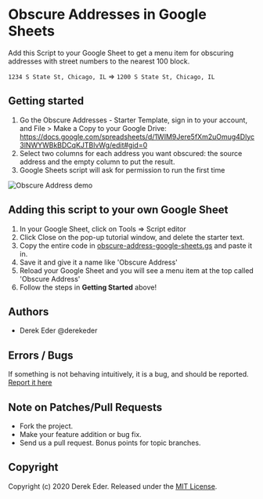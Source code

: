 # Obscure Addresses in Google Sheets

Add this Script to your Google Sheet to get a menu item for obscuring addresses with street numbers to the nearest 100 block.

`1234 S State St, Chicago, IL` => `1200 S State St, Chicago, IL`

## Getting started

1. Go the Obscure Addresses - Starter Template, sign in to your account, and File > Make a Copy to your Google Drive: https://docs.google.com/spreadsheets/d/1WIM9Jere5fXm2uOmug4Dlyc3lNWYWBkBDCqKJTBlvWg/edit#gid=0
2. Select two columns for each address you want obscured: the source address and the empty column to put the result.
3. Google Sheets script will ask for permission to run the first time

![Obscure Address demo](https://raw.githubusercontent.com/derekeder/obscure-address-google-sheets/master/images/obscure-address.gif)

## Adding this script to your own Google Sheet

1. In your Google Sheet, click on Tools => Script editor
2. Click Close on the pop-up tutorial window, and delete the starter text.
3. Copy the entire code in [obscure-address-google-sheets.gs](https://github.com/derekeder/obscure-address-google-sheets/blob/master/obscure_addresses_gsheets.gs) and paste it in.
4. Save it and give it a name like 'Obscure Address'
5. Reload your Google Sheet and you will see a menu item at the top called 'Obscure Address'
6. Follow the steps in **Getting Started** above!

## Authors

* Derek Eder @derekeder

## Errors / Bugs

If something is not behaving intuitively, it is a bug, and should be reported.
[Report it here](https://github.com/derekeder/obscure-address-google-sheets/issues)


## Note on Patches/Pull Requests
 
* Fork the project.
* Make your feature addition or bug fix.
* Send us a pull request. Bonus points for topic branches.

## Copyright

Copyright (c) 2020 Derek Eder. Released under the [MIT License](https://github.com/derekeder/obscure-address-google-sheets/blob/master/LICENSE).

